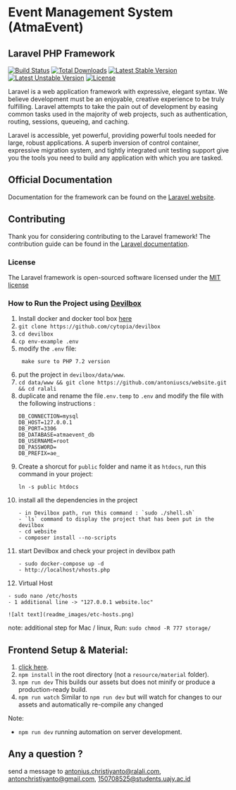 # Event Management System (AtmaEvent)

## Laravel PHP Framework

[![Build Status](https://travis-ci.org/laravel/framework.svg)](https://travis-ci.org/laravel/framework)
[![Total Downloads](https://poser.pugx.org/laravel/framework/downloads.svg)](https://packagist.org/packages/laravel/framework)
[![Latest Stable Version](https://poser.pugx.org/laravel/framework/v/stable.svg)](https://packagist.org/packages/laravel/framework)
[![Latest Unstable Version](https://poser.pugx.org/laravel/framework/v/unstable.svg)](https://packagist.org/packages/laravel/framework)
[![License](https://poser.pugx.org/laravel/framework/license.svg)](https://packagist.org/packages/laravel/framework)

Laravel is a web application framework with expressive, elegant syntax. We believe development must be an enjoyable, creative experience to be truly fulfilling. Laravel attempts to take the pain out of development by easing common tasks used in the majority of web projects, such as authentication, routing, sessions, queueing, and caching.

Laravel is accessible, yet powerful, providing powerful tools needed for large, robust applications. A superb inversion of control container, expressive migration system, and tightly integrated unit testing support give you the tools you need to build any application with which you are tasked.

## Official Documentation

Documentation for the framework can be found on the [Laravel website](http://laravel.com/docs).

## Contributing

Thank you for considering contributing to the Laravel framework! The contribution guide can be found in the [Laravel documentation](http://laravel.com/docs/contributions).

### License

The Laravel framework is open-sourced software licensed under the [MIT license](http://opensource.org/licenses/MIT)

### How to Run the Project using [Devilbox](http://devilbox.org/)

1. Install docker and docker tool box [here](https://docs.docker.com/install/)
2. `git clone https://github.com/cytopia/devilbox`
3. `cd devilbox`
4. `cp env-example .env`
5. modify the `.env` file:
   ```
    make sure to PHP 7.2 version
   ```
6. put the project in `devilbox/data/www`.
7. `cd data/www && git clone https://github.com/antoniuscs/website.git && cd ralali`
8. duplicate and rename the file`.env.temp` to `.env` and modify the file with the following instructions : 
    ```
    DB_CONNECTION=mysql
    DB_HOST=127.0.0.1
    DB_PORT=3306
    DB_DATABASE=atmaevent_db
    DB_USERNAME=root
    DB_PASSWORD=
    DB_PREFIX=ae_
    ```   
9. Create a shorcut for `public` folder and name it as `htdocs`, run this command in your project:
	```
	ln -s public htdocs
	``` 
10. install all the dependencies in the project
 	```
 	- in Devilbox path, run this command : `sudo ./shell.sh`
 	- `ls` command to display the project that has been put in the devilbox
 	- cd website
 	- composer install --no-scripts
 	```
11. start Devilbox and check your project in devilbox path
	````
	- sudo docker-compose up -d
	- http://localhost/vhosts.php
	````
15. Virtual Host
   ```
   - sudo nano /etc/hosts
   - 1 additional line -> "127.0.0.1 website.loc"
   ```
   
    ![alt text](readme_images/etc-hosts.png)
	
note: additional step for Mac / linux, Run: `sudo chmod -R 777 storage/` 
 
## Frontend Setup & Material:
1. [click here](resources/material).
2. `npm install` in the root directory (not a `resource/material` folder).
3. `npm run dev` This builds our assets but does not minify or produce a production-ready build.
4. `npm run watch` Similar to `npm run dev` but will watch for changes to our assets and automatically re-compile any changed

Note: 
- `npm run dev` running automation on server development.

## Any a question ?
send a message to antonius.christiyanto@ralali.com, antonchristiyanto@gmail.com, 150708525@students.uajy.ac.id
